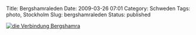 Title: Bergshamraleden
Date: 2009-03-26 07:01
Category: Schweden
Tags: photo, Stockholm
Slug: bergshamraleden
Status: published

[![die Verbindung
Bergshamra](/pic/bergshamraleden_s.jpg "Die Verbindung Bergshamra")](/pic/bergshamraleden_l.jpg)

